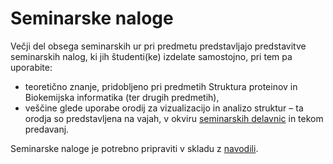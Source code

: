 # Seminarske naloge

Večji del obsega seminarskih ur pri predmetu predstavljajo predstavitve seminarskih nalog, ki jih študenti(ke) izdelate samostojno, pri tem pa uporabite:
- teoretično znanje, pridobljeno pri predmetih Struktura proteinov in Biokemijska informatika (ter drugih predmetih),
- veščine glede uporabe orodij za vizualizacijo in analizo struktur – ta orodja so predstavljena na vajah, v okviru [seminarskih delavnic](delavnice.md) in tekom predavanj.

Seminarske naloge je potrebno pripraviti v skladu z [navodili](naloge-navodila.md).